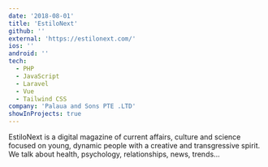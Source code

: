 ```yaml
---
date: '2018-08-01'
title: 'EstiloNext'
github: ''
external: 'https://estilonext.com/'
ios: ''
android: ''
tech:
  - PHP
  - JavaScript
  - Laravel
  - Vue
  - Tailwind CSS
company: 'Palaua and Sons PTE .LTD'
showInProjects: true
---
```


EstiloNext is a digital magazine of current affairs, culture and science focused on young, dynamic people with a creative and transgressive spirit. We talk about health, psychology, relationships, news, trends...
